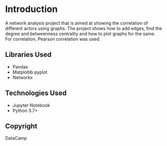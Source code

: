 # Introduction
A network analysis project that is aimed at showing the correlation of different actors using graphs.  The project shows how to add edges, find the degree and betweenness centrality and how to plot graphs for the same.  For correlation, Pearson correlation was used.

## Libraries Used
* Pandas
* Matplotlib.pyplot
* Networkx

## Technologies Used
* Jupyter Notebook
* Python 3.7+

## Copyright
DataCamp
